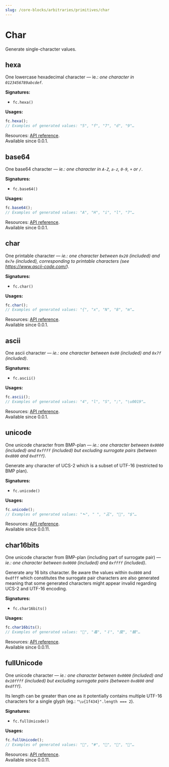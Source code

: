 ```yaml
---
slug: /core-blocks/arbitraries/primitives/char
---
```


# Char

Generate single-character values.

## hexa

One lowercase hexadecimal character — ie.: _one character in `0123456789abcdef`_.

**Signatures:**

- `fc.hexa()`

**Usages:**

```js
fc.hexa();
// Examples of generated values: "5", "f", "7", "d", "9"…
```

Resources: [API reference](https://fast-check.dev/api-reference/functions/hexa.html).  
Available since 0.0.1.

## base64

One base64 character — _ie.: one character in `A-Z`, `a-z`, `0-9`, `+` or `/`_.

**Signatures:**

- `fc.base64()`

**Usages:**

```js
fc.base64();
// Examples of generated values: "A", "H", "i", "l", "7"…
```

Resources: [API reference](https://fast-check.dev/api-reference/functions/base64.html).  
Available since 0.0.1.

## char

One printable character — _ie.: one character between `0x20` (included) and `0x7e` (included), corresponding to printable characters (see https://www.ascii-code.com/)_.

**Signatures:**

- `fc.char()`

**Usages:**

```js
fc.char();
// Examples of generated values: "{", "x", "N", "8", "m"…
```

Resources: [API reference](https://fast-check.dev/api-reference/functions/char.html).  
Available since 0.0.1.

## ascii

One ascii character — _ie.: one character between `0x00` (included) and `0x7f` (included)_.

**Signatures:**

- `fc.ascii()`

**Usages:**

```js
fc.ascii();
// Examples of generated values: "4", "l", "S", ";", "\u0019"…
```

Resources: [API reference](https://fast-check.dev/api-reference/functions/ascii.html).  
Available since 0.0.1.

## unicode

One unicode character from BMP-plan — _ie.: one character between `0x0000` (included) and `0xffff` (included) but excluding surrogate pairs (between `0xd800` and `0xdfff`)_.

Generate any character of UCS-2 which is a subset of UTF-16 (restricted to BMP plan).

**Signatures:**

- `fc.unicode()`

**Usages:**

```js
fc.unicode();
// Examples of generated values: "⬑", "￺", "叾", "꟣", "$"…
```

Resources: [API reference](https://fast-check.dev/api-reference/functions/unicode.html).  
Available since 0.0.11.

## char16bits

One unicode character from BMP-plan (including part of surrogate pair) — _ie.: one character between `0x0000` (included) and `0xffff` (included)_.

Generate any 16 bits character. Be aware the values within `0xd800` and `0xdfff` which constitutes the surrogate pair characters are also generated meaning that some generated characters might appear invalid regarding UCS-2 and UTF-16 encoding.

**Signatures:**

- `fc.char16bits()`

**Usages:**

```js
fc.char16bits();
// Examples of generated values: "", "毒", "丬", "縻", "贑"…
```

Resources: [API reference](https://fast-check.dev/api-reference/functions/char16bits.html).  
Available since 0.0.11.

## fullUnicode

One unicode character — _ie.: one character between `0x0000` (included) and `0x10ffff` (included) but excluding surrogate pairs (between `0xd800` and `0xdfff`)_.

Its length can be greater than one as it potentially contains multiple UTF-16 characters for a single glyph (eg.: `"\u{1f434}".length === 2`).

**Signatures:**

- `fc.fullUnicode()`

**Usages:**

```js
fc.fullUnicode();
// Examples of generated values: "􅍫", "#", "󳥰", "񸻩", "񘙠"…
```

Resources: [API reference](https://fast-check.dev/api-reference/functions/fullUnicode.html).  
Available since 0.0.11.
